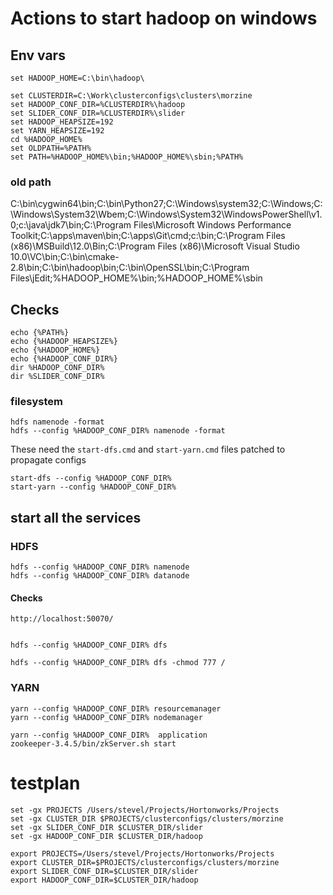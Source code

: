 <!---
  Licensed under the Apache License, Version 2.0 (the "License");
  you may not use this file except in compliance with the License.
  You may obtain a copy of the License at

   http://www.apache.org/licenses/LICENSE-2.0

  Unless required by applicable law or agreed to in writing, software
  distributed under the License is distributed on an "AS IS" BASIS,
  WITHOUT WARRANTIES OR CONDITIONS OF ANY KIND, either express or implied.
  See the License for the specific language governing permissions and
  limitations under the License. See accompanying LICENSE file.
-->

# Actions to start hadoop on windows

## Env vars

    set HADOOP_HOME=C:\bin\hadoop\

    set CLUSTERDIR=C:\Work\clusterconfigs\clusters\morzine
    set HADOOP_CONF_DIR=%CLUSTERDIR%\hadoop
    set SLIDER_CONF_DIR=%CLUSTERDIR%\slider
    set HADOOP_HEAPSIZE=192
    set YARN_HEAPSIZE=192
    cd %HADOOP_HOME%
    set OLDPATH=%PATH%
    set PATH=%HADOOP_HOME%\bin;%HADOOP_HOME%\sbin;%PATH%

### old path

C:\bin\cygwin64\bin;C:\bin\Python27\;C:\Windows\system32;C:\Windows;C:\Windows\System32\Wbem;C:\Windows\System32\WindowsPowerShell\v1.0\;c:\java\jdk7\bin;C:\Program Files\Microsoft Windows Performance Toolkit\;C:\apps\maven\bin;C:\apps\Git\cmd;c:\bin;C:\Program Files (x86)\MSBuild\12.0\Bin;C:\Program Files (x86)\Microsoft Visual Studio 10.0\VC\bin;C:\bin\cmake-2.8\bin;C:\bin\hadoop\bin;C:\bin\OpenSSL\bin;C:\Program Files\jEdit;%HADOOP_HOME%\bin;%HADOOP_HOME%\sbin



## Checks

    echo {%PATH%}
    echo {%HADOOP_HEAPSIZE%}
    echo {%HADOOP_HOME%}
    echo {%HADOOP_CONF_DIR%}
    dir %HADOOP_CONF_DIR%
    dir %SLIDER_CONF_DIR%


### filesystem

    hdfs namenode -format
    hdfs --config %HADOOP_CONF_DIR% namenode -format

These need the `start-dfs.cmd` and `start-yarn.cmd` files patched
to propagate configs

    start-dfs --config %HADOOP_CONF_DIR%
    start-yarn --config %HADOOP_CONF_DIR%

## start all the services

### HDFS

    hdfs --config %HADOOP_CONF_DIR% namenode
    hdfs --config %HADOOP_CONF_DIR% datanode

#### Checks

    http://localhost:50070/


    hdfs --config %HADOOP_CONF_DIR% dfs

    hdfs --config %HADOOP_CONF_DIR% dfs -chmod 777 /



### YARN

    yarn --config %HADOOP_CONF_DIR% resourcemanager
    yarn --config %HADOOP_CONF_DIR% nodemanager

    yarn --config %HADOOP_CONF_DIR%  application
    zookeeper-3.4.5/bin/zkServer.sh start

# testplan

```
set -gx PROJECTS /Users/stevel/Projects/Hortonworks/Projects
set -gx CLUSTER_DIR $PROJECTS/clusterconfigs/clusters/morzine
set -gx SLIDER_CONF_DIR $CLUSTER_DIR/slider
set -gx HADOOP_CONF_DIR $CLUSTER_DIR/hadoop

export PROJECTS=/Users/stevel/Projects/Hortonworks/Projects
export CLUSTER_DIR=$PROJECTS/clusterconfigs/clusters/morzine
export SLIDER_CONF_DIR=$CLUSTER_DIR/slider
export HADOOP_CONF_DIR=$CLUSTER_DIR/hadoop

```


